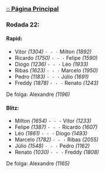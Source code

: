### [⌂ Página Principal](https://grupo-de-xadrez.github.io/)

### Rodada 22:

#### Rapid:

* Vitor *(1304)* `· - ·` Milton *(1892)*  
* Ricardo *(1750)* `· - ·` Felipe *(1590)*  
* Diogo *(1236)* `· - ·` Léo *(1933)*  
* Ribas *(1623)* `· - ·` Marcelo *(1950)*  
* Pedro *(1183)* `· - ·` Júlio *(1691)*  
* Freddy *(1878)* `· - ·` Renato *(1243)*  

De folga: Alexandre *(1196)*

#### Blitz:

* Milton *(1654)* `· - ·` Vitor *(1233)*  
* Felipe *(1387)* `· - ·` Ricardo *(1607)*  
* Léo *(1861)* `· - ·` Diogo *(1493)*  
* Marcelo *(1782)* `· - ·` Ribas *(2055)*  
* Júlio *(1548)* `· - ·` Pedro *(1162)*  
* Renato *(1030)* `· - ·` Freddy *(1808)*  

De folga: Alexandre *(1165)*

